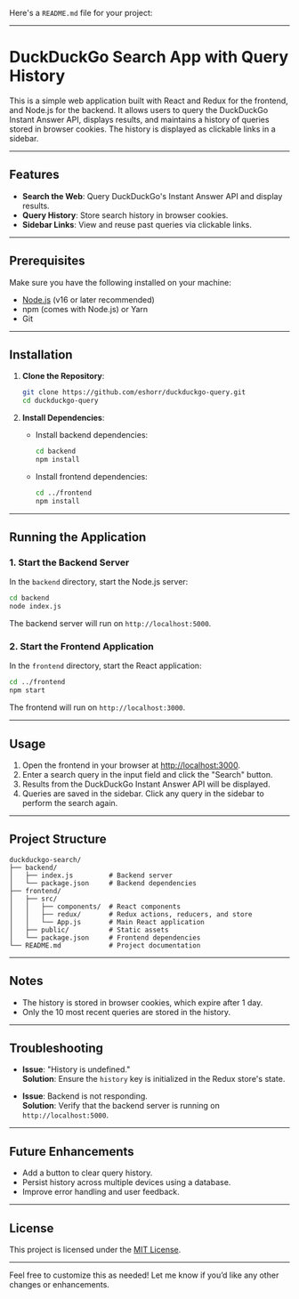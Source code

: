 Here's a `README.md` file for your project:

---

# DuckDuckGo Search App with Query History

This is a simple web application built with React and Redux for the frontend, and Node.js for the backend. It allows users to query the DuckDuckGo Instant Answer API, displays results, and maintains a history of queries stored in browser cookies. The history is displayed as clickable links in a sidebar.

---

## Features

- **Search the Web**: Query DuckDuckGo's Instant Answer API and display results.
- **Query History**: Store search history in browser cookies.
- **Sidebar Links**: View and reuse past queries via clickable links.

---

## Prerequisites

Make sure you have the following installed on your machine:

- [Node.js](https://nodejs.org/) (v16 or later recommended)
- npm (comes with Node.js) or Yarn
- Git

---

## Installation

1. **Clone the Repository**:
   ```bash
   git clone https://github.com/eshorr/duckduckgo-query.git
   cd duckduckgo-query
   ```

2. **Install Dependencies**:
   - Install backend dependencies:
     ```bash
     cd backend
     npm install
     ```
   - Install frontend dependencies:
     ```bash
     cd ../frontend
     npm install
     ```

---

## Running the Application

### 1. Start the Backend Server
   In the `backend` directory, start the Node.js server:
   ```bash
   cd backend
   node index.js
   ```
   The backend server will run on `http://localhost:5000`.

### 2. Start the Frontend Application
   In the `frontend` directory, start the React application:
   ```bash
   cd ../frontend
   npm start
   ```
   The frontend will run on `http://localhost:3000`.

---

## Usage

1. Open the frontend in your browser at [http://localhost:3000](http://localhost:3000).
2. Enter a search query in the input field and click the "Search" button.
3. Results from the DuckDuckGo Instant Answer API will be displayed.
4. Queries are saved in the sidebar. Click any query in the sidebar to perform the search again.

---

## Project Structure

```
duckduckgo-search/
├── backend/
│   ├── index.js         # Backend server
│   └── package.json     # Backend dependencies
├── frontend/
│   ├── src/
│   │   ├── components/  # React components
│   │   ├── redux/       # Redux actions, reducers, and store
│   │   └── App.js       # Main React application
│   ├── public/          # Static assets
│   └── package.json     # Frontend dependencies
└── README.md            # Project documentation
```

---

## Notes

- The history is stored in browser cookies, which expire after 1 day.
- Only the 10 most recent queries are stored in the history.

---

## Troubleshooting

- **Issue**: "History is undefined."  
  **Solution**: Ensure the `history` key is initialized in the Redux store's state.
  
- **Issue**: Backend is not responding.  
  **Solution**: Verify that the backend server is running on `http://localhost:5000`.

---

## Future Enhancements

- Add a button to clear query history.
- Persist history across multiple devices using a database.
- Improve error handling and user feedback.

---

## License

This project is licensed under the [MIT License](https://opensource.org/licenses/MIT).

---

Feel free to customize this as needed! Let me know if you’d like any other changes or enhancements.
